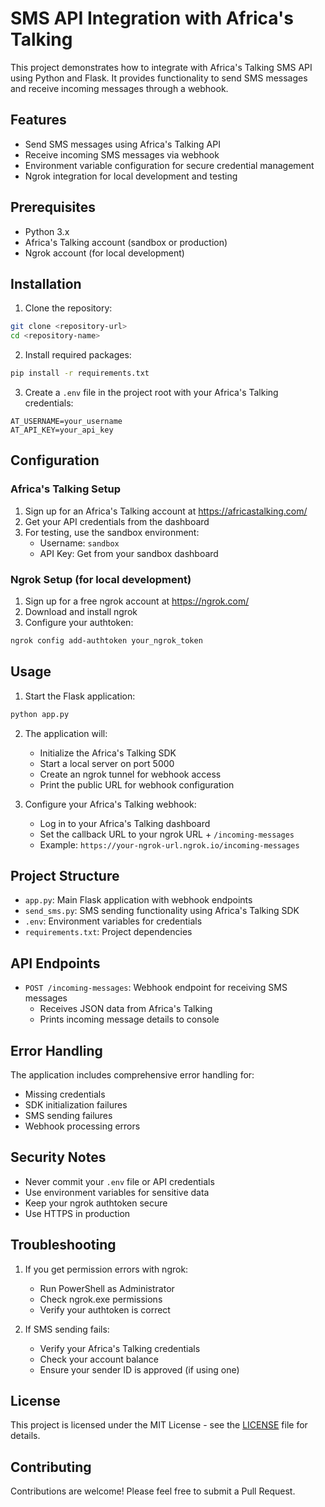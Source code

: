 # SMS API Integration with Africa's Talking

This project demonstrates how to integrate with Africa's Talking SMS API using Python and Flask. It provides functionality to send SMS messages and receive incoming messages through a webhook.

## Features

- Send SMS messages using Africa's Talking API
- Receive incoming SMS messages via webhook
- Environment variable configuration for secure credential management
- Ngrok integration for local development and testing

## Prerequisites

- Python 3.x
- Africa's Talking account (sandbox or production)
- Ngrok account (for local development)

## Installation

1. Clone the repository:
```bash
git clone <repository-url>
cd <repository-name>
```

2. Install required packages:
```bash
pip install -r requirements.txt
```

3. Create a `.env` file in the project root with your Africa's Talking credentials:
```
AT_USERNAME=your_username
AT_API_KEY=your_api_key
```

## Configuration

### Africa's Talking Setup
1. Sign up for an Africa's Talking account at https://africastalking.com/
2. Get your API credentials from the dashboard
3. For testing, use the sandbox environment:
   - Username: `sandbox`
   - API Key: Get from your sandbox dashboard

### Ngrok Setup (for local development)
1. Sign up for a free ngrok account at https://ngrok.com/
2. Download and install ngrok
3. Configure your authtoken:
```bash
ngrok config add-authtoken your_ngrok_token
```

## Usage

1. Start the Flask application:
```bash
python app.py
```

2. The application will:
   - Initialize the Africa's Talking SDK
   - Start a local server on port 5000
   - Create an ngrok tunnel for webhook access
   - Print the public URL for webhook configuration

3. Configure your Africa's Talking webhook:
   - Log in to your Africa's Talking dashboard
   - Set the callback URL to your ngrok URL + `/incoming-messages`
   - Example: `https://your-ngrok-url.ngrok.io/incoming-messages`

## Project Structure

- `app.py`: Main Flask application with webhook endpoints
- `send_sms.py`: SMS sending functionality using Africa's Talking SDK
- `.env`: Environment variables for credentials
- `requirements.txt`: Project dependencies

## API Endpoints

- `POST /incoming-messages`: Webhook endpoint for receiving SMS messages
  - Receives JSON data from Africa's Talking
  - Prints incoming message details to console

## Error Handling

The application includes comprehensive error handling for:
- Missing credentials
- SDK initialization failures
- SMS sending failures
- Webhook processing errors

## Security Notes

- Never commit your `.env` file or API credentials
- Use environment variables for sensitive data
- Keep your ngrok authtoken secure
- Use HTTPS in production

## Troubleshooting

1. If you get permission errors with ngrok:
   - Run PowerShell as Administrator
   - Check ngrok.exe permissions
   - Verify your authtoken is correct

2. If SMS sending fails:
   - Verify your Africa's Talking credentials
   - Check your account balance
   - Ensure your sender ID is approved (if using one)

## License

This project is licensed under the MIT License - see the [LICENSE](LICENSE) file for details.

## Contributing

Contributions are welcome! Please feel free to submit a Pull Request. 